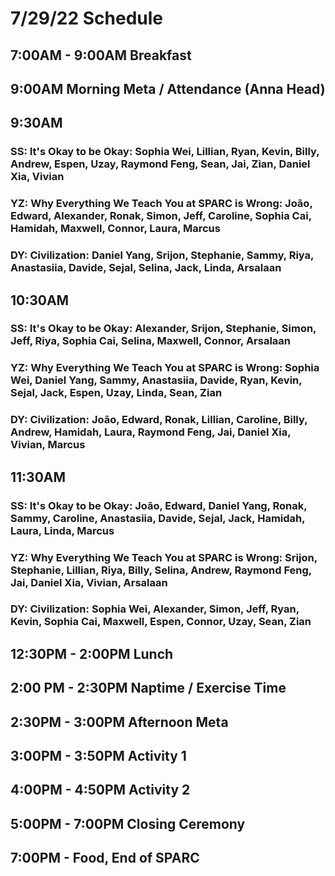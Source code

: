# 7/29/22 Schedule

## 7:00AM - 9:00AM Breakfast
## 9:00AM Morning Meta / Attendance (Anna Head)
## 9:30AM
### SS: It's Okay to be Okay: Sophia Wei, Lillian, Ryan, Kevin, Billy, Andrew, Espen, Uzay, Raymond Feng, Sean, Jai, Zian, Daniel Xia, Vivian
### YZ: Why Everything We Teach You at SPARC is Wrong: João, Edward, Alexander, Ronak, Simon, Jeff, Caroline, Sophia Cai, Hamidah, Maxwell, Connor, Laura, Marcus
### DY: Civilization: Daniel Yang, Srijon, Stephanie, Sammy, Riya, Anastasiia, Davide, Sejal, Selina, Jack, Linda, Arsalaan
## 10:30AM
### SS: It's Okay to be Okay: Alexander, Srijon, Stephanie, Simon, Jeff, Riya, Sophia Cai, Selina, Maxwell, Connor, Arsalaan
### YZ: Why Everything We Teach You at SPARC is Wrong: Sophia Wei, Daniel Yang, Sammy, Anastasiia, Davide, Ryan, Kevin, Sejal, Jack, Espen, Uzay, Linda, Sean, Zian
### DY: Civilization: João, Edward, Ronak, Lillian, Caroline, Billy, Andrew, Hamidah, Laura, Raymond Feng, Jai, Daniel Xia, Vivian, Marcus
## 11:30AM
### SS: It's Okay to be Okay: João, Edward, Daniel Yang, Ronak, Sammy, Caroline, Anastasiia, Davide, Sejal, Jack, Hamidah, Laura, Linda, Marcus
### YZ: Why Everything We Teach You at SPARC is Wrong: Srijon, Stephanie, Lillian, Riya, Billy, Selina, Andrew, Raymond Feng, Jai, Daniel Xia, Vivian, Arsalaan
### DY: Civilization: Sophia Wei, Alexander, Simon, Jeff, Ryan, Kevin, Sophia Cai, Maxwell, Espen, Connor, Uzay, Sean, Zian

## 12:30PM - 2:00PM Lunch
## 2:00 PM - 2:30PM Naptime / Exercise Time
## 2:30PM - 3:00PM Afternoon Meta 
## 3:00PM - 3:50PM Activity 1
## 4:00PM - 4:50PM Activity 2
## 5:00PM - 7:00PM Closing Ceremony
## 7:00PM - Food, End of SPARC
